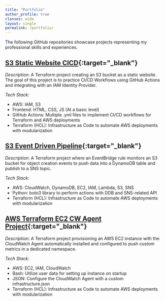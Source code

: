 ```yaml
---
title: "Portfolio"
author_profile: true
classes: wide
layout: single
permalink: /portfolio/
---
```


The following GitHub repositories showcase projects representing my professional skills and experiences.

## [S3 Static Website CICD](https://github.com/Isharma-mi/s3-static-website-cicd){:target="_blank"}
*Description*: A Terraform project creating an S3 bucket as a static website. The goal of this project is to practice CI/CD Workflows using GitHub Actions and integrating with an IAM Identity Provider.

*Tech Stack*:
- AWS: IAM, S3
- Frontend: HTML, CSS, JS (At a basic level)
- GitHub Actions: Multiple .yml files to implement CI/CD workflows for Terraform and AWS deployments
- Terraform (HCL): Infrastructure as Code to automate AWS deployments with modularization


## [S3 Event Driven Pipeline](https://github.com/Isharma-mi/s3-event-driven-pipeline){:target="_blank"}
*Description*: A Terraform project where an EventBridge rule monitors an S3 bucket for object creation events to push data into a DynamoDB table and publish to a SNS topic.

*Tech Stack*:
- AWS: CloudWatch, DynamoDB, EC2, IAM, Lambda, S3, SNS
- Python: boto3 library to perform actions with DDB and SNS-related API
- Terraform (HCL): Infrastructure as Code to automate AWS deployments with modularization


## [AWS Terraform EC2 CW Agent Project](https://github.com/Isharma-mi/aws-terra-ec2-cw-agent){:target="_blank"}
*Description*: A Terraform project provisioning an AWS EC2 instance with the CloudWatch Agent automatically installed and configured to push custom metrics in a dedicated namespace. 

*Tech Stack*:
- AWS: EC2, IAM, CloudWatch
- Bash: Utilize user data for setting up instance on startup
- JSON: Configure the CloudWatch Agent with a custom infrastructure.json
- Terraform (HCL): Infrastructure as Code to automate AWS deployments with modularization